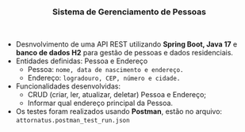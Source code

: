 <h3 align="center"> Sistema de Gerenciamento de Pessoas </h3> <br />

  - Desnvolvimento de uma API REST utilizando **Spring Boot, Java 17** e **banco de dados H2** para gestão de pessoas e dados residenciais. 
  - Entidades definidas: Pessoa e Endereço
      - Pessoa: ```nome, data de nascimento e endereço.```
      - Endereço: ```logradouro, CEP, número e cidade.```
  - Funcionalidades desenvolvidas: 
      - CRUD (criar, ler, atualizar, deletar) Pessoa e Endereço;
      - Informar qual endereço principal da Pessoa.
  - Os testes foram realizados usando **Postman**, estão no arquivo: `attornatus.postman_test_run.json`

